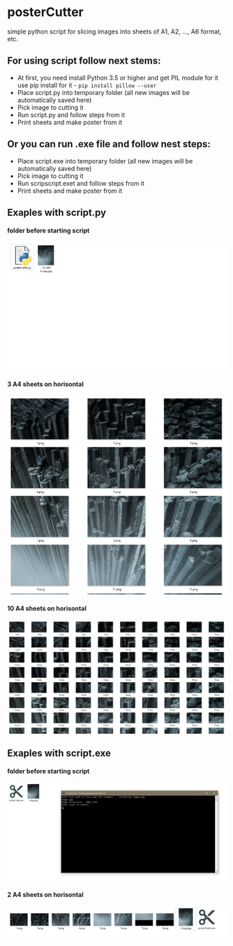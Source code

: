 # posterCutter
simple python script for slicing images into sheets of A1, A2, ..., A6 format, etc.

## For using script follow next stems:

* At first, you need install Python 3.5 or higher and get PIL module for it
use pip install for it - `pip install pillow --user`
* Place script.py into temporary folder (all new images will be automatically saved here)
* Pick image to cutting it
* Run script.py and follow steps from it
* Print sheets and make poster from it

## Or you can run .exe file and follow nest steps:

* Place script.exe into temporary folder (all new images will be automatically saved here)
* Pick image to cutting it
* Run scripscript.exet and follow steps from it
* Print sheets and make poster from it

## Exaples with script.py

#### folder before starting script
![folder before starting script](https://github.com/DERVdice/poster-cutter/blob/master/Examples/before%20start.jpg)

#### 3 A4 sheets on horisontal
![3 A4 sheets on horisontal](https://github.com/DERVdice/poster-cutter/blob/master/Examples/3%20sheets.jpg)

#### 10 A4 sheets on horisontal
![10 A4 sheets on horisontal](https://github.com/DERVdice/poster-cutter/blob/master/Examples/10%20sheets.jpg)

## Exaples with script.exe

#### folder before starting script
![folder before starting script](https://github.com/DERVdice/poster-cutter/blob/master/Examples/using.jpg)

#### 2 A4 sheets on horisontal
![2 A4 sheets on horisontal](https://github.com/DERVdice/poster-cutter/blob/master/Examples/after%20using.jpg)
